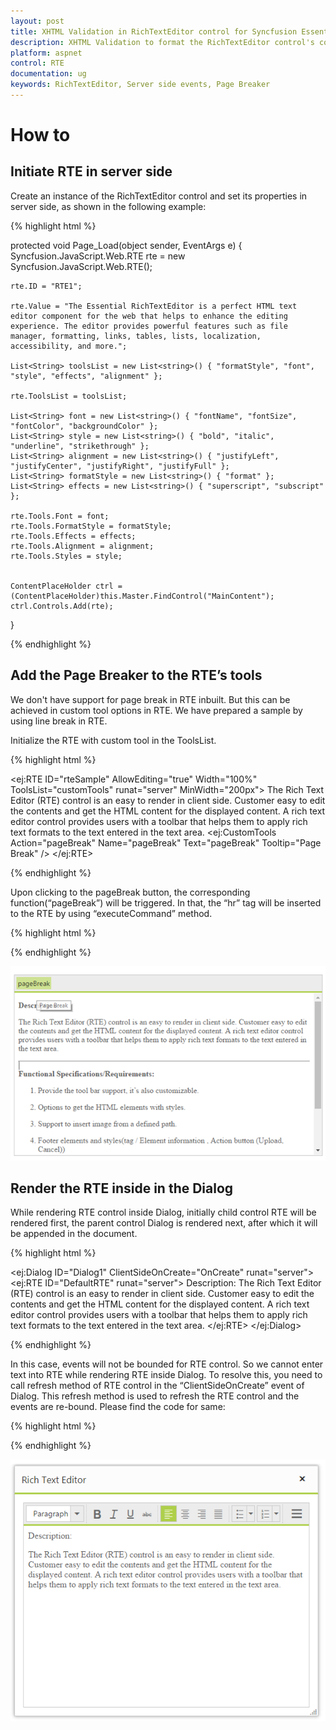 ```yaml
---
layout: post
title: XHTML Validation in RichTextEditor control for Syncfusion Essential ASP.NET Webform
description: XHTML Validation to format the RichTextEditor control's content
platform: aspnet
control: RTE
documentation: ug
keywords: RichTextEditor, Server side events, Page Breaker
---
```

# How to

## Initiate RTE in server side

Create an instance of the RichTextEditor control and set its properties in server side, as shown in the following example:

{% highlight html %}

protected void Page_Load(object sender, EventArgs e)
{
    Syncfusion.JavaScript.Web.RTE rte = new Syncfusion.JavaScript.Web.RTE();
        
    rte.ID = "RTE1";

    rte.Value = "The Essential RichTextEditor is a perfect HTML text editor component for the web that helps to enhance the editing experience. The editor provides powerful features such as file manager, formatting, links, tables, lists, localization, accessibility, and more.";

    List<String> toolsList = new List<string>() { "formatStyle", "font", "style", "effects", "alignment" };

    rte.ToolsList = toolsList;

    List<String> font = new List<string>() { "fontName", "fontSize", "fontColor", "backgroundColor" };
    List<String> style = new List<string>() { "bold", "italic", "underline", "strikethrough" };
    List<String> alignment = new List<string>() { "justifyLeft", "justifyCenter", "justifyRight", "justifyFull" };
    List<String> formatStyle = new List<string>() { "format" };
    List<String> effects = new List<string>() { "superscript", "subscript" };

    rte.Tools.Font = font;
    rte.Tools.FormatStyle = formatStyle;
    rte.Tools.Effects = effects;
    rte.Tools.Alignment = alignment;
    rte.Tools.Styles = style;


    ContentPlaceHolder ctrl = (ContentPlaceHolder)this.Master.FindControl("MainContent");
    ctrl.Controls.Add(rte);
}

{% endhighlight %}

## Add the Page Breaker to the RTE’s tools

We don't have support for page break in RTE inbuilt. But this can be achieved in custom tool options in RTE. We have prepared a sample by using line break in RTE.

Initialize the RTE with custom tool in the ToolsList.

{% highlight html %}

<ej:RTE ID="rteSample" AllowEditing="true" Width="100%" ToolsList="customTools" runat="server" MinWidth="200px">
    <RTEContent>
            The Rich Text Editor (RTE) control is an easy to render in
        client side. Customer easy to edit the contents and get the HTML content for
        the displayed content. A rich text editor control provides users with a toolbar
        that helps them to apply rich text formats to the text entered in the text
        area. 
    </RTEContent>
    <Tools>
        <CustomTools>
            <ej:CustomTools Action="pageBreak" Name="pageBreak" Text="pageBreak" Tooltip="Page Break" />
        </CustomTools>
    </Tools>
</ej:RTE>

{% endhighlight %}

Upon clicking to the pageBreak button, the corresponding function(“pageBreak”) will be triggered. In that, the “hr” tag will be inserted to the RTE by using “executeCommand” method.

{% highlight html %}

<script type="text/javascript">
    var rteObj; 
    function pageBreak() {
        rteObj = $("#<%=rteSample.ClientID%>").data("ejRTE");
        var para = document.createElement("hr");
        rteObj.executeCommand("inserthtml", para.outerHTML);  
    } 
</script>

{% endhighlight %}

![](HowTo_images/pageBreak.png)

## Render the RTE inside in the Dialog

While rendering RTE control inside Dialog, initially child control RTE will be rendered first, the parent control Dialog is rendered next, after which it will be appended in the document. 

{% highlight html %}

<ej:Dialog ID="Dialog1" ClientSideOnCreate="OnCreate" runat="server">
    <DialogContent>
        <ej:RTE ID="DefaultRTE" runat="server">
            <RTEContent>
                Description:
                The Rich Text Editor (RTE) control is an easy to render in
                client side. Customer easy to edit the contents and get the HTML content for
                the displayed content. A rich text editor control provides users with a toolbar
                that helps them to apply rich text formats to the text entered in the text
                area.
            </RTEContent>
        </ej:RTE>
    </DialogContent>
</ej:Dialog>

{% endhighlight %}

In this case, events will not be bounded for RTE control. So we cannot enter text into RTE while rendering RTE inside Dialog. To resolve this, you need to call refresh method of RTE control in the “ClientSideOnCreate” event of Dialog. This refresh method is used to refresh the RTE control and the events are re-bound. Please find the code for same:

{% highlight html %}

<script type="text/javascript">
    function OnCreate(args)
    {
        var rteObj = $("#<%=DefaultRTE.ClientID%>").data("ejRTE");
        rteObj.refresh();
    }
    
</script>

{% endhighlight %}

![](HowTo_images/Dialog.png)